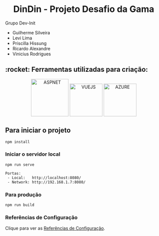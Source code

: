<html>
  <div align="center">
    <h1>DinDin - Projeto Desafio da Gama</h1>
  </div>
  
  <div align="left">
    Grupo Dev-Init
    <ul>
      <li>
        Guilherme Silveira
      </li>
      <li>
        Levi Lima
      </li>
      <li>
        Priscilla Hissung
      </li>
      <li>
        Ricardo Alexandre
      </li>
      <li>
        Vinicius Rodrigues
      </li>
    </ul>
  </div>
  
  <h2>:rocket: Ferramentas utilizadas para criação:</h2>
  <div align="center">
    <img alt="ASPNET" width="120" src="https://img.shields.io/badge/asp.net-512BD4?style=for-the-badge&logo=dotnet&logoColor=white"/>
    <img alt="VUEJS" width="105" src="https://img.shields.io/badge/vue.js%20-4FC08D?style=for-the-badge&logo=vue.js&logoColor=white"/>
    <img alt="AZURE" width="105" src="https://img.shields.io/badge/azure%20-0078D7?style=for-the-badge&logo=azuredevops&logoColor=white"/>
  </div>

</html>

## Para iniciar o projeto
```
npm install
```

### Iniciar o servidor local
```
npm run serve

```
```
Portas:
 - Local:   http://localhost:8080/
 - Network: http://192.168.1.7:8080/
```

### Para produção
```
npm run build
```

### Referências de Configuração
Clique para ver as [Referências de Configuração](https://cli.vuejs.org/config/).
